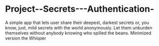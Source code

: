 # Project--Secrets---Authentication-

A simple app that lets user share their deepest, darkest secrets or, you know, just, mild secrets with the world anonymously.
Let them unburden themselves without anybody knowing who spilled the beans.
Minimized version the Whisper
